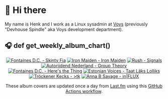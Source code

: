 # 👋 Hi there

My name is Henk and I work as a Linux sysadmin at <a href="https://www.voys.co/about/">Voys</a> (previously "Devhouse Spindle" aka Voys development department).

## 🎧 def get_weekly_album_chart()
<!-- lastfm -->
<p align="center"><a href="https://www.last.fm/music/Fontaines+D.C./Skinty+Fia"><img src="https://lastfm.freetls.fastly.net/i/u/64s/7384e60ccd4592662d959e2ec5335864.jpg" title="Fontaines D.C. - Skinty Fia"></a> <a href="https://www.last.fm/music/Iron+Maiden/Iron+Maiden"><img src="https://lastfm.freetls.fastly.net/i/u/64s/72e43a38898e88c285a131f497ae7092.png" title="Iron Maiden - Iron Maiden"></a> <a href="https://www.last.fm/music/Rush/Signals"><img src="https://lastfm.freetls.fastly.net/i/u/64s/5f533c7935081f9f79da90f966e69438.png" title="Rush - Signals"></a> <a href="https://www.last.fm/music/Autorijdend+Nederland/Group+Theory"><img src="https://lastfm.freetls.fastly.net/i/u/64s/ce42226d1225584916fdd0a8a3d12186.jpg" title="Autorijdend Nederland - Group Theory"></a> <a href="https://www.last.fm/music/Fontaines+D.C./Here%27s+the+Thing"><img src="https://lastfm.freetls.fastly.net/i/u/64s/2c70846568ed9ffdc92e3f3f77388bf9.jpg" title="Fontaines D.C. - Here's the Thing"></a> <a href="https://www.last.fm/music/Estonian+Voices/Taat+L%C3%A4ks+Lolliks"><img src="https://lastfm.freetls.fastly.net/i/u/64s/67f00431ecf5e3dd50be095b0d224520.jpg" title="Estonian Voices - Taat Läks Lolliks"></a> <a href="https://www.last.fm/music/Tr%C3%B6ckener+Kecks/%3Etk"><img src="https://lastfm.freetls.fastly.net/i/u/64s/b9428ca097c2424c91537259ef4ca3d0.jpg" title="Tröckener Kecks - >tk"></a> <a href="https://www.last.fm/music/Anna+B+Savage/in%7CFLUX"><img src="https://lastfm.freetls.fastly.net/i/u/64s/572d5107f1a44a09808cb5fc6cd0e2e1.jpg" title="Anna B Savage - in|FLUX"></a> </p>

<p align="center">These album covers are updated once a day from <a href="https://www.last.fm/user/hbokh">Last.fm</a> using this <a href="https://github.com/marketplace/actions/lastfm-to-markdown">GitHub Actions workflow</a>.</p>
